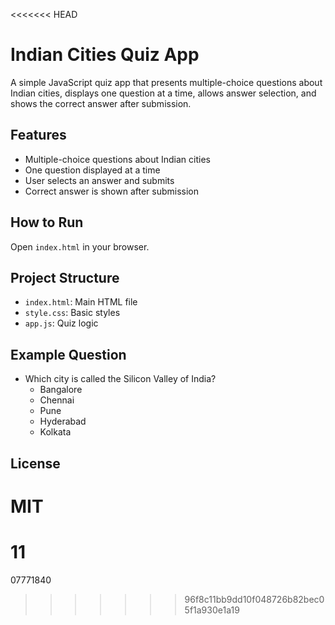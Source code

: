 <<<<<<< HEAD
# Indian Cities Quiz App

A simple JavaScript quiz app that presents multiple-choice questions about Indian cities, displays one question at a time, allows answer selection, and shows the correct answer after submission.

## Features
- Multiple-choice questions about Indian cities
- One question displayed at a time
- User selects an answer and submits
- Correct answer is shown after submission

## How to Run
Open `index.html` in your browser.

## Project Structure
- `index.html`: Main HTML file
- `style.css`: Basic styles
- `app.js`: Quiz logic

## Example Question
- Which city is called the Silicon Valley of India?
  - Bangalore
  - Chennai
  - Pune
  - Hyderabad
  - Kolkata

## License
MIT
=======
# 11
07771840
>>>>>>> 96f8c11bb9dd10f048726b82bec05f1a930e1a19
